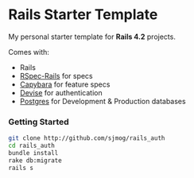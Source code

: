 # Rails Starter Template

My personal starter template for **Rails 4.2** projects.

Comes with:

- Rails
- [RSpec-Rails](https://github.com/rspec/rspec-rails) for specs
- [Capybara](https://github.com/jnicklas/capybara) for feature specs
- [Devise](https://github.com/plataformatec/devise) for authentication
- [Postgres](http://www.postgresql.org/) for Development & Production databases

### Getting Started

```sh
git clone http://github.com/sjmog/rails_auth
cd rails_auth
bundle install
rake db:migrate
rails s
```
